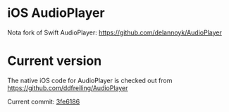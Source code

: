# iOS AudioPlayer
Nota fork of Swift AudioPlayer:
https://github.com/delannoyk/AudioPlayer

# Current version
The native iOS code for AudioPlayer is checked out from https://github.com/ddfreiling/AudioPlayer

Current commit:
[3fe6186](https://github.com/ddfreiling/AudioPlayer/commit/3fe6186243f2fbfc6df57a3cae03d8ee04da66ab)
